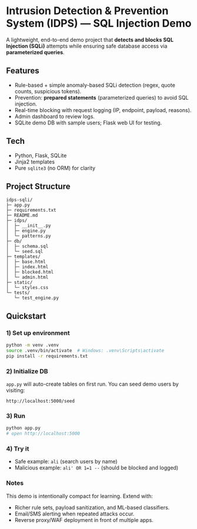 # Intrusion Detection & Prevention System (IDPS) — SQL Injection Demo

A lightweight, end-to-end demo project that **detects and blocks SQL Injection (SQLi)** attempts
while ensuring safe database access via **parameterized queries**.

## Features
- Rule-based + simple anomaly-based SQLi detection (regex, quote counts, suspicious tokens).
- Prevention: **prepared statements** (parameterized queries) to avoid SQL injection.
- Real-time blocking with request logging (IP, endpoint, payload, reasons).
- Admin dashboard to review logs.
- SQLite demo DB with sample users; Flask web UI for testing.

## Tech
- Python, Flask, SQLite
- Jinja2 templates
- Pure `sqlite3` (no ORM) for clarity

## Project Structure
```
idps-sqli/
├─ app.py
├─ requirements.txt
├─ README.md
├─ idps/
│  ├─ __init__.py
│  ├─ engine.py
│  └─ patterns.py
├─ db/
│  ├─ schema.sql
│  └─ seed.sql
├─ templates/
│  ├─ base.html
│  ├─ index.html
│  ├─ blocked.html
│  └─ admin.html
├─ static/
│  └─ styles.css
└─ tests/
   └─ test_engine.py
```

## Quickstart

### 1) Set up environment
```bash
python -m venv .venv
source .venv/bin/activate  # Windows: .venv\Scripts\activate
pip install -r requirements.txt
```

### 2) Initialize DB
`app.py` will auto-create tables on first run. You can seed demo users by visiting:
```
http://localhost:5000/seed
```

### 3) Run
```bash
python app.py
# open http://localhost:5000
```

### 4) Try it
- Safe example: `ali` (search users by name)
- Malicious example: `ali' OR 1=1 --` (should be blocked and logged)
### Notes
This demo is intentionally compact for learning. Extend with:
- Richer rule sets, payload sanitization, and ML-based classifiers.
- Email/SMS alerting when repeated attacks occur.
- Reverse proxy/WAF deployment in front of multiple apps.
